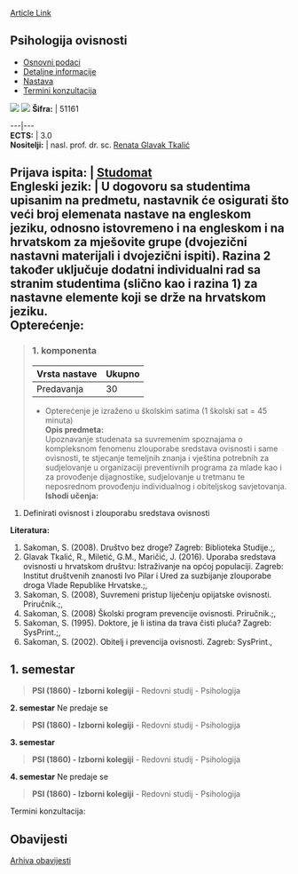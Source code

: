 [Article Link](https://www.fhs.hr/predmet/psiovi)

## Psihologija ovisnosti
  * [Osnovni podaci](https://www.fhs.hr/predmet/psiovi#v1id-904863_40956_1_0 "Osnovni podaci")
  * [Detaljne informacije](https://www.fhs.hr/predmet/psiovi#v1id-904863_40956_1_1 "Detaljne informacije")
  * [Nastava](https://www.fhs.hr/predmet/psiovi#v1id-904863_40956_1_2 "Nastava")
  * [Termini konzultacija](https://www.fhs.hr/predmet/psiovi#v1id-904863_40956_1_3 "Termini konzultacija")


[![](https://www.fhs.hr/img/flags/gif/hr.gif)](https://www.fhs.hr/predmet/psiovi) [![](https://www.fhs.hr/img/flags/gif/gb.gif)](https://www.fhs.hr/en/course/poa_a)
**Šifra:** |  51161  
  
---|---  
**ECTS:** |  3.0   
**Nositelji:** |  nasl. prof. dr. sc. [Renata Glavak Tkalić](https://www.fhs.hr/djelatnik/renata.glavak_tkalic)   
  
**Prijava ispita:** |  [Studomat](http://www.isvu.hr/studomat)  
**Engleski jezik:** |  U dogovoru sa studentima upisanim na predmetu, nastavnik će osigurati što veći broj elemenata nastave na engleskom jeziku, odnosno istovremeno i na engleskom i na hrvatskom za mješovite grupe (dvojezični nastavni materijali i dvojezični ispiti). Razina 2 također uključuje dodatni individualni rad sa stranim studentima (slično kao i razina 1) za nastavne elemente koji se drže na hrvatskom jeziku.   
**Opterećenje:**  
---  
> ### 1. komponenta
> | Vrsta nastave | Ukupno  
> ---|---  
> Predavanja | 30  
> * Opterećenje je izraženo u školskim satima (1 školski sat = 45 minuta)   
**Opis predmeta:**  
> Upoznavanje studenata sa suvremenim spoznajama o kompleksnom fenomenu zlouporabe sredstava ovisnosti i same ovisnosti, te stjecanje temeljnih znanja i vještina potrebnih za sudjelovanje u organizaciji preventivnih programa za mlade kao i za provođenje dijagnostike, sudjelovanje u tretmanu te neposrednom provođenju individualnog i obiteljskog savjetovanja.  
**Ishodi učenja:**  
  1. Definirati ovisnost i zlouporabu sredstava ovisnosti

  
**Literatura:**  
  1. Sakoman, S. (2008). Društvo bez droge? Zagreb: Biblioteka Studije.;, 
  2. Glavak Tkalić, R., Miletić, G.M., Maričić, J. (2016). Uporaba sredstava ovisnosti u hrvatskom društvu: Istraživanje na općoj populaciji. Zagreb: Institut društvenih znanosti Ivo Pilar i Ured za suzbijanje zlouporabe droga Vlade Republike Hrvatske.;, 
  3. Sakoman, S. (2008), Suvremeni pristup liječenju opijatske ovisnosti. Priručnik.;, 
  4. Sakoman, S. (2008) Školski program prevencije ovisnosti. Priručnik.;, 
  5. Sakoman, S. (1995). Doktore, je li istina da trava čisti pluća? Zagreb: SysPrint.;, 
  6. Sakoman, S. (2002). Obitelj i prevencija ovisnosti. Zagreb: SysPrint., 

  
**1. semestar**  
---  
> **PSI (1860) - Izborni kolegiji** - Redovni studij - Psihologija  
>   
  
**2. semestar** Ne predaje se  
> **PSI (1860) - Izborni kolegiji** - Redovni studij - Psihologija  
>   
  
**3. semestar**  
> **PSI (1860) - Izborni kolegiji** - Redovni studij - Psihologija  
>   
  
**4. semestar** Ne predaje se  
> **PSI (1860) - Izborni kolegiji** - Redovni studij - Psihologija  
>   
Termini konzultacija: 


## Obavijesti
[Arhiva obavijesti](https://www.fhs.hr/predmet/psiovi?@=20pjw#news_78994 "Arhiva obavijesti")

